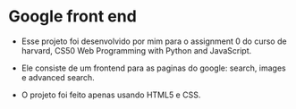 # Google front end

* Esse projeto foi desenvolvido por mim para o assignment 0 do curso de harvard, CS50 Web Programming with Python and JavaScript.

* Ele consiste de um frontend para as paginas do google: search, images e advanced search.

* O projeto foi feito apenas usando HTML5 e CSS.